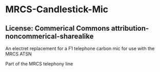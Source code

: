 # MRCS-Candlestick-Mic
## License: Commerical Commons attribution-noncommerical-sharealike

An electret replacement for a F1 telephone carbon mic for use with the MRCS ATSN

Part of the MRCS telephony line

